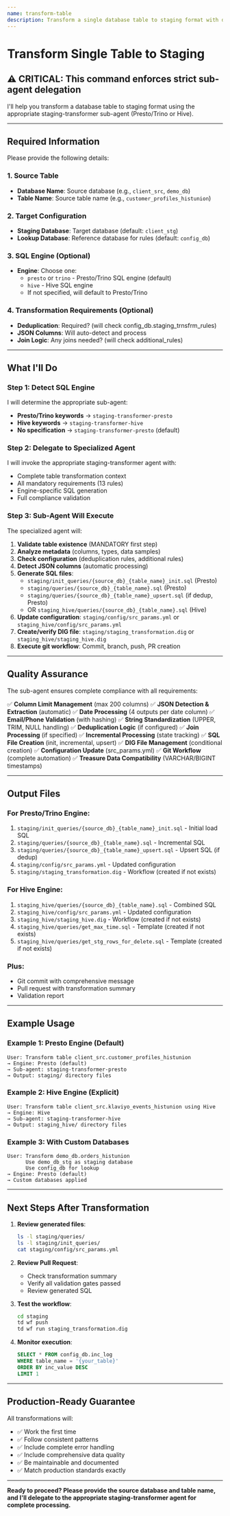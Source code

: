 ```yaml
---
name: transform-table
description: Transform a single database table to staging format with data quality improvements, PII handling, and JSON extraction
---
```


# Transform Single Table to Staging

## ⚠️ CRITICAL: This command enforces strict sub-agent delegation

I'll help you transform a database table to staging format using the appropriate staging-transformer sub-agent (Presto/Trino or Hive).

---

## Required Information

Please provide the following details:

### 1. Source Table
- **Database Name**: Source database (e.g., `client_src`, `demo_db`)
- **Table Name**: Source table name (e.g., `customer_profiles_histunion`)

### 2. Target Configuration
- **Staging Database**: Target database (default: `client_stg`)
- **Lookup Database**: Reference database for rules (default: `config_db`)

### 3. SQL Engine (Optional)
- **Engine**: Choose one:
  - `presto` or `trino` - Presto/Trino SQL engine (default)
  - `hive` - Hive SQL engine
  - If not specified, will default to Presto/Trino

### 4. Transformation Requirements (Optional)
- **Deduplication**: Required? (will check config_db.staging_trnsfrm_rules)
- **JSON Columns**: Will auto-detect and process
- **Join Logic**: Any joins needed? (will check additional_rules)

---

## What I'll Do

### Step 1: Detect SQL Engine
I will determine the appropriate sub-agent:
- **Presto/Trino keywords** → `staging-transformer-presto`
- **Hive keywords** → `staging-transformer-hive`
- **No specification** → `staging-transformer-presto` (default)

### Step 2: Delegate to Specialized Agent
I will invoke the appropriate staging-transformer agent with:
- Complete table transformation context
- All mandatory requirements (13 rules)
- Engine-specific SQL generation
- Full compliance validation

### Step 3: Sub-Agent Will Execute
The specialized agent will:
1. **Validate table existence** (MANDATORY first step)
2. **Analyze metadata** (columns, types, data samples)
3. **Check configuration** (deduplication rules, additional rules)
4. **Detect JSON columns** (automatic processing)
5. **Generate SQL files**:
   - `staging/init_queries/{source_db}_{table_name}_init.sql` (Presto)
   - `staging/queries/{source_db}_{table_name}.sql` (Presto)
   - `staging/queries/{source_db}_{table_name}_upsert.sql` (if dedup, Presto)
   - OR `staging_hive/queries/{source_db}_{table_name}.sql` (Hive)
6. **Update configuration**: `staging/config/src_params.yml` or `staging_hive/config/src_params.yml`
7. **Create/verify DIG file**: `staging/staging_transformation.dig` or `staging_hive/staging_hive.dig`
8. **Execute git workflow**: Commit, branch, push, PR creation

---

## Quality Assurance

The sub-agent ensures complete compliance with all requirements:

✅ **Column Limit Management** (max 200 columns)
✅ **JSON Detection & Extraction** (automatic)
✅ **Date Processing** (4 outputs per date column)
✅ **Email/Phone Validation** (with hashing)
✅ **String Standardization** (UPPER, TRIM, NULL handling)
✅ **Deduplication Logic** (if configured)
✅ **Join Processing** (if specified)
✅ **Incremental Processing** (state tracking)
✅ **SQL File Creation** (init, incremental, upsert)
✅ **DIG File Management** (conditional creation)
✅ **Configuration Update** (src_params.yml)
✅ **Git Workflow** (complete automation)
✅ **Treasure Data Compatibility** (VARCHAR/BIGINT timestamps)

---

## Output Files

### For Presto/Trino Engine:
1. `staging/init_queries/{source_db}_{table_name}_init.sql` - Initial load SQL
2. `staging/queries/{source_db}_{table_name}.sql` - Incremental SQL
3. `staging/queries/{source_db}_{table_name}_upsert.sql` - Upsert SQL (if dedup)
4. `staging/config/src_params.yml` - Updated configuration
5. `staging/staging_transformation.dig` - Workflow (created if not exists)

### For Hive Engine:
1. `staging_hive/queries/{source_db}_{table_name}.sql` - Combined SQL
2. `staging_hive/config/src_params.yml` - Updated configuration
3. `staging_hive/staging_hive.dig` - Workflow (created if not exists)
4. `staging_hive/queries/get_max_time.sql` - Template (created if not exists)
5. `staging_hive/queries/get_stg_rows_for_delete.sql` - Template (created if not exists)

### Plus:
- Git commit with comprehensive message
- Pull request with transformation summary
- Validation report

---

## Example Usage

### Example 1: Presto Engine (Default)
```
User: Transform table client_src.customer_profiles_histunion
→ Engine: Presto (default)
→ Sub-agent: staging-transformer-presto
→ Output: staging/ directory files
```

### Example 2: Hive Engine (Explicit)
```
User: Transform table client_src.klaviyo_events_histunion using Hive
→ Engine: Hive
→ Sub-agent: staging-transformer-hive
→ Output: staging_hive/ directory files
```

### Example 3: With Custom Databases
```
User: Transform demo_db.orders_histunion
      Use demo_db_stg as staging database
      Use config_db for lookup
→ Engine: Presto (default)
→ Custom databases applied
```

---

## Next Steps After Transformation

1. **Review generated files**:
   ```bash
   ls -l staging/queries/
   ls -l staging/init_queries/
   cat staging/config/src_params.yml
   ```

2. **Review Pull Request**:
   - Check transformation summary
   - Verify all validation gates passed
   - Review generated SQL

3. **Test the workflow**:
   ```bash
   cd staging
   td wf push
   td wf run staging_transformation.dig
   ```

4. **Monitor execution**:
   ```sql
   SELECT * FROM config_db.inc_log
   WHERE table_name = '{your_table}'
   ORDER BY inc_value DESC
   LIMIT 1
   ```

---

## Production-Ready Guarantee

All transformations will:
- ✅ Work the first time
- ✅ Follow consistent patterns
- ✅ Include complete error handling
- ✅ Include comprehensive data quality
- ✅ Be maintainable and documented
- ✅ Match production standards exactly

---

**Ready to proceed? Please provide the source database and table name, and I'll delegate to the appropriate staging-transformer agent for complete processing.**
